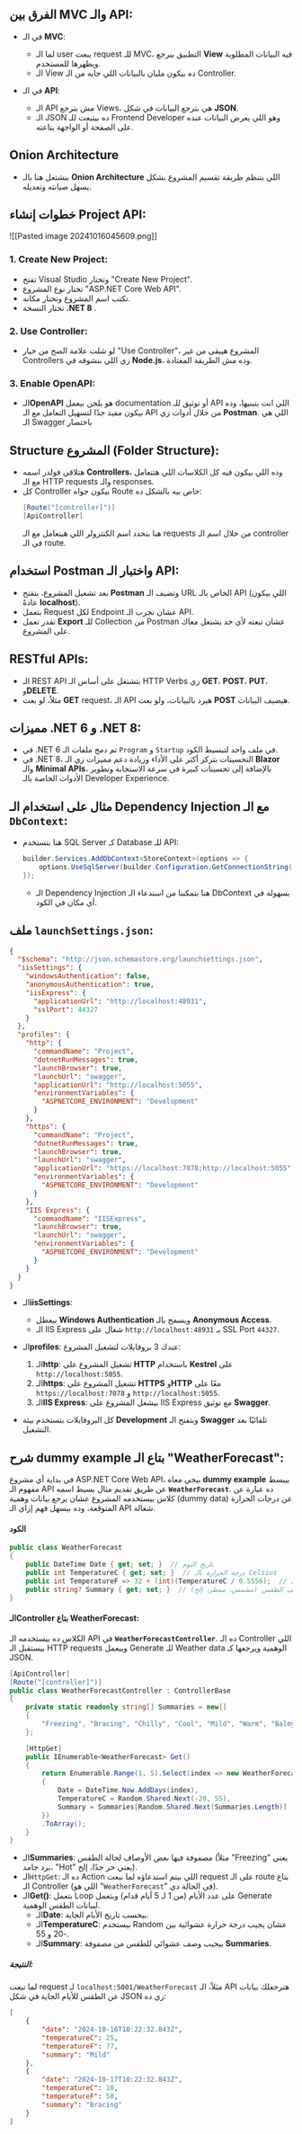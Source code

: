 

## الفرق بين MVC والـ API:
- في الـ **MVC**:
  - لما الـ user يبعت request للـ MVC، التطبيق بيرجع **View** فيه البيانات المطلوبة ويظهرها للمستخدم.
  - الـ View ده بيكون مليان بالبيانات اللي جايه من الـ Controller.

- في الـ **API**:
  - الـ API مش بترجع Views، هي بترجع البيانات في شكل **JSON**.
  - الـ JSON ده بيتبعت للـ Frontend Developer وهو اللي يعرض البيانات عنده على الصفحة أو الواجهة بتاعته.

## Onion Architecture
- بنشتغل هنا بالـ **Onion Architecture** اللي بتنظم طريقة تقسيم المشروع بشكل يسهل صيانته وتعديله.

## خطوات إنشاء Project API:

![[Pasted image 20241016045609.png]]
### 1. Create New Project:
- تفتح Visual Studio وتختار "Create New Project".
- تختار نوع المشروع "ASP.NET Core Web API".
- تكتب اسم المشروع وتختار مكانه.
- تختار النسخة **.NET 8** .

### 2. Use Controller:
- لو شلت علامة الصح من خيار "Use Controller"، المشروع هيبقى من غير Controllers زي اللي بنشوفه في **Node.js**، وده مش الطريقة المعتادة.

### 3. Enable OpenAPI:
- الـ**OpenAPI** هو بلجن بيعمل documentation أو توثيق للـ API اللي انت بتبنيها، وده بيكون مفيد جدًا لتسهيل التعامل مع الـ API من خلال أدوات زي **Postman**.
  اللي هي الـ Swagger باختصار
## Structure المشروع (Folder Structure):
- هتلاقي فولدر اسمه **Controllers**، وده اللي بيكون فيه كل الكلاسات اللي هتتعامل مع الـ HTTP requests والـ responses.
- كل Controller بيكون جواه Route خاص بيه بالشكل ده:
  ```csharp
  [Route("[controller]")]
  [ApiController]
  ```
  هنا بنحدد اسم الكنترولر اللي هيتعامل مع الـ requests من خلال اسم الـ controller في الـ route.
## استخدام Postman واختبار الـ API:
- بعد تشغيل المشروع، بتفتح **Postman** وتضيف الـ URL الخاص بالـ API (اللي بيكون عادةً **localhost**).
- بتعمل Request لكل Endpoint عشان تجرب الـ API.
- تقدر تعمل **Export** للـ Collection من Postman عشان تبعته لأي حد يشتغل معاك على المشروع.

## RESTful APIs:
- الـ REST API بتشتغل على أساس الـ HTTP Verbs زي **GET**، **POST**، **PUT**، و**DELETE**.
- مثلاً، لو بعت **GET** request، الـ API هيرد بالبيانات، ولو بعت **POST** هيضيف البيانات.

## مميزات .NET 6 و .NET 8:
- في .NET 6 تم دمج ملفات الـ `Program` و `Startup` في ملف واحد لتبسيط الكود.
- في .NET 8، التحسينات بتركز أكتر على الأداء وزيادة دعم مميزات زي الـ **Blazor** والـ **Minimal APIs**، بالإضافة إلى تحسينات كبيرة في سرعة الاستجابة وتطوير الأدوات الخاصة بالـ Developer Experience.

## مثال على استخدام الـ Dependency Injection مع الـ `DbContext`:
- هنا بنستخدم SQL Server كـ Database للـ API:
  ```csharp
  builder.Services.AddDbContext<StoreContext>(options => {
      options.UseSqlServer(builder.Configuration.GetConnectionString("DefaultConnection"));
  });
  ```
  - الـ Dependency Injection هنا بتمكننا من استدعاء الـ DbContext بسهولة في أي مكان في الكود.

## ملف **`launchSettings.json`**:

```json
{
  "$schema": "http://json.schemastore.org/launchsettings.json",
  "iisSettings": {
    "windowsAuthentication": false,
    "anonymousAuthentication": true,
    "iisExpress": {
      "applicationUrl": "http://localhost:48931",
      "sslPort": 44327
    }
  },
  "profiles": {
    "http": {
      "commandName": "Project",
      "dotnetRunMessages": true,
      "launchBrowser": true,
      "launchUrl": "swagger",
      "applicationUrl": "http://localhost:5055",
      "environmentVariables": {
        "ASPNETCORE_ENVIRONMENT": "Development"
      }
    },
    "https": {
      "commandName": "Project",
      "dotnetRunMessages": true,
      "launchBrowser": true,
      "launchUrl": "swagger",
      "applicationUrl": "https://localhost:7078;http://localhost:5055",
      "environmentVariables": {
        "ASPNETCORE_ENVIRONMENT": "Development"
      }
    },
    "IIS Express": {
      "commandName": "IISExpress",
      "launchBrowser": true,
      "launchUrl": "swagger",
      "environmentVariables": {
        "ASPNETCORE_ENVIRONMENT": "Development"
      }
    }
  }
}
```

- الـ**iisSettings**:  
  - بيعطل **Windows Authentication** ويسمح بالـ **Anonymous Access**.
  - الـ IIS Express شغال على `http://localhost:48931` بـ SSL Port `44327`.

- الـ**profiles**: عندك 3 بروفايلات لتشغيل المشروع:
  1. الـ**http**: تشغيل المشروع على **HTTP** باستخدام **Kestrel** على `http://localhost:5055`.
  2. الـ**https**: تشغيل المشروع على **HTTPS** و**HTTP** معًا على `https://localhost:7078` و `http://localhost:5055`.
  3. الـ**IIS Express**: بيشغل المشروع على IIS Express مع توثيق **Swagger**.

- كل البروفايلات بتستخدم بيئة **Development** وبتفتح الـ **Swagger** تلقائيًا بعد التشغيل.


## شرح **dummy example** بتاع الـ "WeatherForecast":

في بداية أي مشروع ASP.NET Core Web API، بيجي معاه **dummy example** بيبسط مفهوم الـ API عن طريق تقديم مثال بسيط اسمه **`WeatherForecast`**. 
ده عبارة عن كلاس بيستخدمه المشروع عشان يرجع بيانات وهمية (dummy data) عن درجات الحرارة المتوقعة، وده بيسهل فهم إزاي الـ API شغالة.

#### الكود
```csharp
public class WeatherForecast
{
    public DateTime Date { get; set; }  // تاريخ اليوم
    public int TemperatureC { get; set; }  // درجة الحرارة بالـ Celsius
    public int TemperatureF => 32 + (int)(TemperatureC / 0.5556);  // حساب درجة الحرارة بالـ Fahrenheit
    public string? Summary { get; set; }  // وصف الطقس (مشمس، ممطر، إلخ)
}
```

#### الـController بتاع WeatherForecast:

الكلاس ده بيستخدمه الـ API في **`WeatherForecastController`**. 
ده الـ Controller اللي بيستقبل الـ HTTP requests وبيعمل Generate للـ Weather data الوهمية ويرجعها كـ JSON.

```csharp
[ApiController]
[Route("[controller]")]
public class WeatherForecastController : ControllerBase
{
    private static readonly string[] Summaries = new[]
    {
        "Freezing", "Bracing", "Chilly", "Cool", "Mild", "Warm", "Balmy", "Hot", "Sweltering", "Scorching"
    };

    [HttpGet]
    public IEnumerable<WeatherForecast> Get()
    {
        return Enumerable.Range(1, 5).Select(index => new WeatherForecast
        {
            Date = DateTime.Now.AddDays(index),
            TemperatureC = Random.Shared.Next(-20, 55),
            Summary = Summaries[Random.Shared.Next(Summaries.Length)]
        })
        .ToArray();
    }
}
```

- الـ**Summaries**: مصفوفة فيها بعض الأوصاف لحالة الطقس (مثلاً "Freezing" يعني برد جامد، "Hot" يعني حر جدًا، إلخ).
- الـ`HttpGet`: ده الـ Action اللي بيتم استدعاؤه لما نبعت request على الـ route بتاع الـ Controller (اللي هو "`WeatherForecast`" في الحالة دي).
- الـ**Get()**: بتعمل Loop على عدد الأيام (من 1 لـ 5 أيام قدام) وبتعمل Generate لبيانات الطقس الوهمية.
  - الـ**Date**: بيحسب تاريخ الأيام الجاية.
  - الـ**TemperatureC**: بيستخدم Random عشان يجيب درجة حرارة عشوائية بين -20 و 55.
  - الـ**Summary**: بيجيب وصف عشوائي للطقس من مصفوفة **Summaries**.

##### النتيجة:
لما تبعت request لـ `localhost:5001/WeatherForecast` مثلاً، الـ API هترجعلك بيانات عن الطقس للأيام الجاية في شكل JSON زي ده:

```json
[
    {
        "date": "2024-10-16T10:22:32.843Z",
        "temperatureC": 25,
        "temperatureF": 77,
        "summary": "Mild"
    },
    {
        "date": "2024-10-17T10:22:32.843Z",
        "temperatureC": 10,
        "temperatureF": 50,
        "summary": "Bracing"
    }
]
```